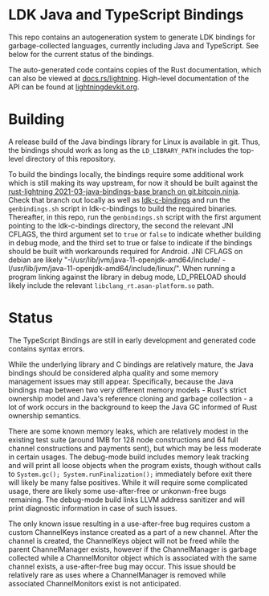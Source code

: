 LDK Java and TypeScript Bindings
================================

This repo contains an autogeneration system to generate LDK bindings for garbage-collected languages, currently including Java and TypeScript. See below for the current status of the bindings.

The auto-generated code contains copies of the Rust documentation, which can also be viewed at
[docs.rs/lightning](https://docs.rs/lightning). High-level documentation of the API can be found at
[lightningdevkit.org](https://lightningdevkit.org).

Building
========

A release build of the Java bindings library for Linux is available in git. Thus, the bindings should work as long as the `LD_LIBRARY_PATH` includes the top-level directory of this repository.

To build the bindings locally, the bindings require some additional work which is still making its
way upstream, for now it should be built against the
[rust-lightning 2021-03-java-bindings-base branch on git.bitcoin.ninja](https://git.bitcoin.ninja/?p=rust-lightning;a=shortlog;h=refs/heads/2021-03-java-bindings-base).
Check that branch out locally as well as [ldk-c-bindings](https://github.com/lightningdevkit/ldk-c-bindings)
and run the `genbindings.sh` script in ldk-c-bindings to build the required binaries. Thereafter,
in this repo, run the `genbindings.sh` script with the first argument pointing to the ldk-c-bindings
directory, the second the relevant JNI CFLAGS, the third argument set to `true` or `false` to
indicate whether building in debug mode, and the third set to true or false to indicate if the
bindings should be built with workarounds required for Android. JNI CFLAGS on debian are likely
"-I/usr/lib/jvm/java-11-openjdk-amd64/include/ -I/usr/lib/jvm/java-11-openjdk-amd64/include/linux/".
When running a program linking against the library in debug mode, LD_PRELOAD should likely include
the relevant `libclang_rt.asan-platform.so` path.

Status
======

The TypeScript Bindings are still in early development and generated code contains syntax errors.

While the underlying library and C bindings are relatively mature, the Java bindings should be
considered alpha quality and some memory management issues may still appear. Specifically, because
the Java bindings map between two very different memory models - Rust's strict ownership model and
Java's reference cloning and garbage collection - a lot of work occurs in the background to keep
the Java GC informed of Rust ownership semantics.

There are some known memory leaks, which are relatively modest in the existing test suite (around
1MB for 128 node constructions and 64 full channel constructions and payments sent), but which may
be less moderate in certain usages. The debug-mode build includes memory leak tracking and will
print all loose objects when the program exists, though without calls to
`System.gc(); System.runFinalization();` immediately before exit there will likely be many false
positives. While it will require some complicated usage, there are likely some use-after-free or
unkonwn-free bugs remaining. The debug-mode build links LLVM address sanitizer and will print
diagnostic information in case of such issues.

The only known issue resulting in a use-after-free bug requires custom a custom ChannelKeys instance
created as a part of a new channel. After the channel is created, the ChannelKeys object will not
be freed while the parent ChannelManager exists, however if the ChannelManager is garbage collected
while a ChannelMonitor object which is associated with the same channel exists, a use-after-free bug
may occur. This issue should be relatively rare as uses where a ChannelManager is removed while
associated ChannelMonitors exist is not anticipated.
